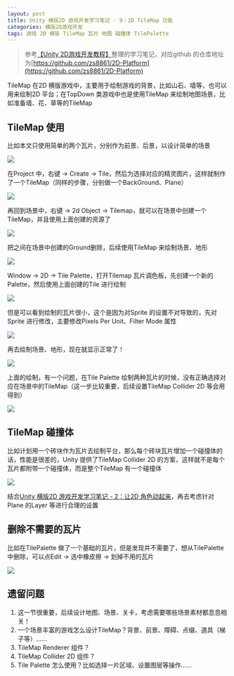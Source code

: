 ```yaml
---
layout: post
title: Unity 横版2D 游戏开发学习笔记 - 9：2D TileMap 功能
categories: 横版2D游戏开发
tags: 游戏 2D 横版 TileMap 瓦片 地图 碰撞体 TilePalette
---
```


>参考[【Unity 2D游戏开发教程】](https://www.bilibili.com/video/BV1sE411L7kV)整理的学习笔记，对应github 的仓库地址为[https://github.com/zs8861/2D-Platform](https://github.com/zs8861/2D-Platform)

TileMap 在2D 横版游戏中，主要用于绘制游戏的背景，比如山石、墙等，也可以用来绘制2D 平台；在TopDown 类游戏中也是使用TileMap 来绘制地图场景，比如准备墙、花、草等的TileMap

## TileMap 使用

比如本文只使用简单的两个瓦片，分别作为前景、后景，以设计简单的场景

![](../media/image/2024-11-05/01.png)

在Project 中，右键 -> Create -> Tile，然后为选择对应的精灵图片，这样就制作了一个TileMap（同样的步骤，分别做一个BackGround、Plane）

![](../media/image/2024-11-05/02.gif)

再回到场景中，右键 -> 2d Object -> Tilemap，就可以在场景中创建一个TileMap，并且使用上面创建的资源了

![](../media/image/2024-11-05/03.gif)

把之间在场景中创建的Ground删除，后续使用TileMap 来绘制场景、地形

![](../media/image/2024-11-05/04.gif)

Window -> 2D -> Tile Palette，打开Tilemap 瓦片调色板，先创建一个新的Palette，然后使用上面创建的Tile 进行绘制

![](../media/image/2024-11-05/05.gif)

但是可以看到绘制的瓦片很小，这个是因为对Sprite 的设置不对导致的，先对Sprite 进行修改，主要修改Pixels Per Unit、Filter Mode 属性

![](../media/image/2024-11-05/06.png)

再去绘制场景、地形，现在就显示正常了！

![](../media/image/2024-11-05/07.gif)

上面的绘制，有一个问题，在Tile Palette 绘制两种瓦片的时候，没有正确选择对应在场景中的TileMap（这一步比较重要，后续设置TileMap Collider 2D 等会用得到）

![](../media/image/2024-11-05/08.gif)

## TileMap 碰撞体

比如计划用一个砖块作为瓦片去绘制平台，那么每个砖块瓦片增加一个碰撞体的话，性能是很差的，Unity 提供了TileMap Collider 2D 的方案，这样就不是每个瓦片都附带一个碰撞体，而是整个TileMap 有一个碰撞体

![](../media/image/2024-11-05/09.gif)

结合[Unity 横版2D 游戏开发学习笔记 - 2：让2D 角色动起来](https://xumenger.github.io/2-unity-2d-game-20241026/)，再去考虑针对Plane 的Layer 等进行合理的设置

## 删除不需要的瓦片

比如在TilePalette 做了一个基础的瓦片，但是发现并不需要了，想从TilePalette 中删除，可以点Edit -> 选中橡皮擦 -> 划掉不用的瓦片

![](../media/image/2024-11-05/10.gif)

## 遗留问题

1. 这一节很重要，后续设计地图、场景、关卡，考虑需要哪些场景素材都息息相关！
2. 一个场景丰富的游戏怎么设计TileMap？背景、前景、障碍、点缀、道具（梯子等）……
3. TileMap Renderer 组件？
4. TileMap Collider 2D 组件？
5. Tile Palette 怎么使用？比如选择一片区域、设置图层等操作……
